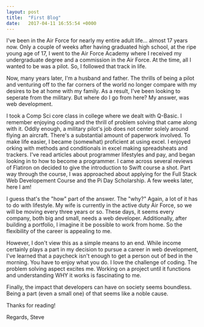 ```yaml
---
layout: post
title:  "First Blog"
date:   2017-04-11 16:55:54 +0000
---
```



I've been in the Air Force for nearly my entire adult life...  almost 17 years now.  Only a couple of weeks after having graduated high school, at the ripe young age of 17, I went to the Air Force Academy where I received my undergraduate degree and a commission in the Air Force.  At the time, all I wanted to be was a pilot.  So, I followed that track in life.

Now, many years later, I'm a husband and father.  The thrills of being a pilot and venturing off to the far corners of the world no longer compare with my desires to be at home with my family.  As a result, I've been looking to seperate from the military.  But where do I go from here?  My answer, was web development.

I took a Comp Sci core class in college where we dealt with Q-Basic.  I remember enjoying coding and the thrill of problem solving that came along with it.  Oddly enough, a military pilot's job does not center solely around flying an aircraft.  There's a substantial amount of paperwork involved.  To make life easier, I became (somewhat) proficient at using excel.  I enjoyed orking with methods and conditionals in excel making spreadsheats and trackers.  I've read articles about programmer lifestyles and pay, and began looking in to how to become a programmer.  I came across several reviews of Flatiron on decided to give the introduction to Swift course a shot.  Part way through the course, I was approached about applying for the Full Stack Web Developement Course and the Pi Day Scholarship.  A few weeks later, here I am!

I guess that's the "how" part of the answer.  The "why?"  Again, a lot of it has to do with lifestyle.  My wife is currently in the active duty Air Force, so we will be moving every three years or so.  These days, it seems every company, both big and small, needs a web developer.  Additionally, after building a portfolio, I imagine it be possible to work from home.  So the flexibility of the career is appealing to me.

However, I don't view this as a simple means to an end.  While income certainly plays a part in my decision to pursue a career in web development, I've learned that a paycheck isn't enough to get a person out of bed in the morning.  You have to enjoy what you do.  I love the challenge of coding.  The problem solving aspect excites me.  Working on a project until it functions and understanding WHY it works is fascinating to me.

Finally, the impact that developers can have on society seems boundless.  Being a part (even a small one) of that seems like a noble cause.

Thanks for reading!

Regards,
Steve

